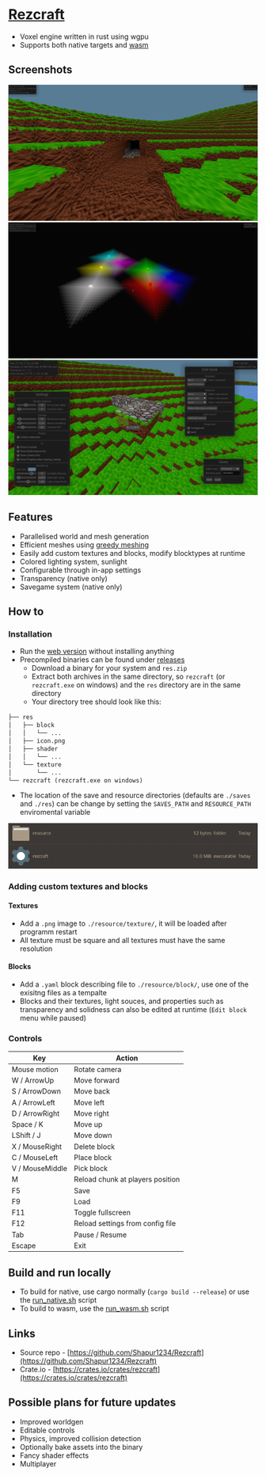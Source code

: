 # [Rezcraft](https://shapur1234.github.io/Rezcraft-Demo/ "Link to web version (mobile controls not supported)")

- Voxel engine written in rust using wgpu
- Supports both native targets and [wasm](https://en.wikipedia.org/wiki/WebAssembly)

## Screenshots

![Sunlight](/screenshot/2.png?raw=true "Sunlight")
![Lighting](/screenshot/3.png?raw=true "Lighting")
![UI](/screenshot/4.png?raw=true "UI")

## Features

- Parallelised world and mesh generation
- Efficient meshes using [greedy meshing](https://0fps.net/2012/06/30/meshing-in-a-minecraft-game/)
- Easily add custom textures and blocks, modify blocktypes at runtime
- Colored lighting system, sunlight
- Configurable through in-app settings
- Transparency (native only)
- Savegame system (native only)

## How to

### Installation

- Run the [web version](https://shapur1234.github.io/Rezcraft-Demo/ "Link to web version (mobile controls not supported)") without installing anything
- Precompiled binaries can be found under [releases](https://github.com/Shapur1234/Rezcraft/releases)
  - Download a binary for your system and `res.zip`
  - Extract both archives in the same directory, so `rezcraft` (or `rezcraft.exe` on windows) and the `res` directory are in the same directory
  - Your directory tree should look like this:

```
├── res
│   ├── block
│   │   └── ...
│   ├── icon.png
│   ├── shader
│   │   └── ...
│   └── texture
│       └── ...
└── rezcraft (rezcraft.exe on windows)
```

- The location of the save and resource directories (defaults are `./saves` and `./res`) can be change by setting the `SAVES_PATH` and `RESOURCE_PATH` enviromental variable

![Directory](/screenshot/directory_strucutre.png?raw=true "Directory")

### Adding custom textures and blocks

#### Textures

- Add a `.png` image to `./resource/texture/`, it will be loaded after programm restart
- All texture must be square and all textures must have the same resolution

#### Blocks

- Add a `.yaml` block describing file to `./resource/block/`, use one of the exisitng files as a tempalte
- Blocks and their textures, light souces, and properties such as transparency and solidness can also be edited at runtime (`Edit block` menu while paused)

### Controls

| Key             | Action                           |
| --------------- | -------------------------------- |
| Mouse motion    | Rotate camera                    |
| W / ArrowUp     | Move forward                     |
| S / ArrowDown   | Move back                        |
| A / ArrowLeft   | Move left                        |
| D / ArrowRight  | Move right                       |
| Space / K       | Move up                          |
| LShift / J      | Move down                        |
| X / MouseRight  | Delete block                     |
| C / MouseLeft   | Place block                      |
| V / MouseMiddle | Pick block                       |
| M               | Reload chunk at players position |
| F5              | Save                             |
| F9              | Load                             |
| F11             | Toggle fullscreen                |
| F12             | Reload settings from config file |
| Tab             | Pause / Resume                   |
| Escape          | Exit                             |

## Build and run locally

- To build for native, use cargo normally (`cargo build --release`) or use the [run_native.sh](/script/run_native.sh) script
- To build to wasm, use the [run_wasm.sh](/script/run_wasm.sh) script

## Links

- Source repo - [https://github.com/Shapur1234/Rezcraft](https://github.com/Shapur1234/Rezcraft)
- Crate.io - [https://crates.io/crates/rezcraft](https://crates.io/crates/rezcraft)

## Possible plans for future updates

- Improved worldgen
- Editable controls
- Physics, improved collision detection
- Optionally bake assets into the binary
- Fancy shader effects
- Multiplayer
